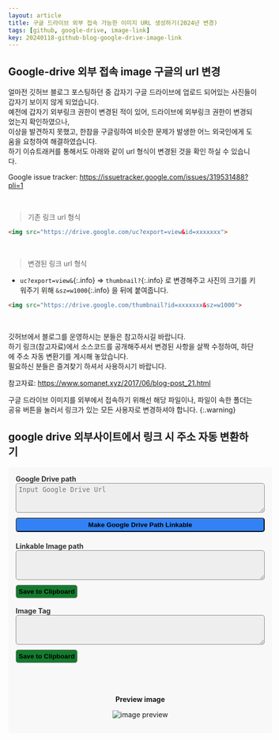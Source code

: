 ```yaml
---
layout: article
title: 구글 드라이브 외부 접속 가능한 이미지 URL 생성하기(2024년 변경)
tags: [github, google-drive, image-link]
key: 20240118-github-blog-google-drive-image-link
---
```


## Google-drive 외부 접속 image 구글의 url 변경

얼마전 깃허브 블로그 포스팅하던 중 갑자기 구글 드라이브에 업로드 되어있는 사진들이 갑자기 보이지 않게 되었습니다.  
예전에 갑자기 외부링크 권한이 변경된 적이 있어, 드라이브에 외부링크 권한이 변경되었는지 확인하였으나,  
이상을 발견하지 못했고, 한참을 구글링하여 비슷한 문제가 발생한 어느 외국인에게 도움을 요청하여 해결하였습니다.  
하기 이슈트래커를 통해서도 아래와 같이 url 형식이 변경된 것을 확인 하실 수 있습니다.  

Google issue tracker: <https://issuetracker.google.com/issues/319531488?pli=1>

&nbsp;
&nbsp;

> 기존 링크 url 형식

```html
<img src="https://drive.google.com/uc?export=view&id=xxxxxxx">
```

&nbsp;

> 변경된 링크 url 형식 

- `uc?export=view&`{:.info} => `thumbnail?`{:.info} 로 변경해주고 사진의 크기를 키워주기 위해 `&sz=w1000`{:.info} 을 뒤에 붙여줍니다.

```html
<img src="https://drive.google.com/thumbnail?id=xxxxxxx&sz=w1000">
```

&nbsp;

깃허브에서 블로그를 운영하시는 분들은 참고하시길 바랍니다.  
하기 링크(참고자료)에서 소스코드를 공개해주셔서 변경된 사항을 살짝 수정하여, 하단에 주소 자동 변환기를 게시해 놓았습니다.  
필요하신 분들은 즐겨찾기 하셔서 사용하시기 바랍니다.  

참고자료: <https://www.somanet.xyz/2017/06/blog-post_21.html>

구글 드라이브 이미지를 외부에서 접속하기 위해선 해당 파일이나, 파일이 속한 폴더는 공유 버튼을 눌러서 링크가 있는 모든 사용자로 변경하셔야 합니다.
{:.warning}

## google drive 외부사이트에서 링크 시 주소 자동 변환하기

  <style>
    #converter {
      padding: 20px 20px;
      border-radius: 5px;
      background-color: #f8f8f8;
      width: 100%;
      padding: 15px 15px;
    }

    #converter textarea {
      display: block;
      white-space: wrap;
      background-color: #eee;
      color: #000;
      border: 1px solid #888;
      border-radius: 5px;
      margin-bottom: 10px;
      padding: 5px 5px;
      width: 100%;
      height: 60px;
    }

    #converter input{

    }

    #converter label {
      font-weight: bold;
      color: #333;
    }

    #converter button {
      font-weight: bold;
    }

    #btn-convert {
      width: 100%;
      color: #fff
      border: 1px solid #888;
      border-radius: 5px;
      background-color: #3282F6;
      padding: 5px 5px;
    }

    #btn-convert:active {
      width: 100%;
      color: #fff
      border: 1px solid #fffd55;
      border-radius: 5px;
      background-color: #183f78;
      padding: 5px 5px;
    }

    #convert-result {
      margin-top: 20px;
    }

    #btn-save-result-cb, #btn-save-result-img-tag-cb {
      border: 1px solid #888;
      border-radius: 5px;
      background-color: #147A2E;
      padding: 5px 5px;
    }

    #btn-save-result-cb:active, #btn-save-result-img-tag-cb:active {
      border: 1px solid #fffd55;
      border-radius: 5px;
      background-color: #0c471b;
      padding: 5px 5px
  </style>

<body>
  <div id="converter">
    <label>Google Drive path</label>
    <textarea id="gd-url" placeholder="Input Google Drive Url"></textarea>
    <button id="btn-convert" class="btn btn-primary">Make Google Drive Path Linkable</button>
    <div id="convert-result">
      <label for="result">Linkable Image path</label>
      <textarea id="result" name="result" readonly></textarea>
      <button id="btn-save-result-cb" class="btn btn-success pull-right" data-clipboard-target="#result">
        <span class="glyphicon glyphicon-copy" aria-hidden="true"></span>
        Save to Clipboard
      </button>
      <br><br>
      <label for="result-img-tag">Image Tag</label>
      <textarea id="result-img-tag" name="result" readonly></textarea>
      <button id="btn-save-result-img-tag-cb" class="btn btn-success pull-right" data-clipboard-target="#result-img-tag">
        <span class="glyphicon glyphicon-copy" aria-hidden="true"></span>
        Save to Clipboard
      </button>
    </div>
    <br><br><br>
      <p align="center">
      <b>Preview image</b>
      </p>
    <p align="center">
      <img id="preview" alt="image preview" src='https://www.google.com/drive/static/images/drive/logo-drive.png' class="img-thumbnail" style="max-width: 100%"/><br>
    </p>

  </div>

  <script src="https://ajax.googleapis.com/ajax/libs/jquery/3.2.1/jquery.min.js"></script>
  <script src="https://cdnjs.cloudflare.com/ajax/libs/clipboard.js/1.7.1/clipboard.min.js"></script>
  <script>
    var gdUrl = $("#gd-url");
    $("#btn-convert").on("click", function(event) {

      if (!isValidUrl(gdUrl.val())) {
        alert("You have inputted invalid path.");
        gdUrl.val("");
        return;
      }

      var gdId = extractFileId(gdUrl.val());
      var prefix = "http://drive.google.com/thumbnail?id=";
      var size ="&sz=w1000";
      $("#result").val(prefix + gdId + size);
      $("#result-img-tag").val(
        "<img src='" +
        prefix + gdId + size +
        "' /><br>");
      $("#preview").attr("src", prefix + gdId + size);
    });

    var clipboard = new Clipboard('.btn');

    clipboard.on('success', function(e) {
      console.info('Action:', e.action);
      console.info('Text:', e.text);
      console.info('Trigger:', e.trigger);

      e.clearSelection();
    });

    clipboard.on('error', function(e) {
      console.error('Action:', e.action);
      console.error('Trigger:', e.trigger);
    });

    // validity check. ref: https://gist.github.com/jlong/2428561
    function isValidUrl(url) {
      // to be impl...
      var parser = document.createElement('a');
      parser.href = url;

      if(url === '' || parser.hostname !== "drive.google.com" || !parser.pathname.includes("/file/d/"))
        return false;

      return true;
    }

    function extractFileId(url) {
      if (!url) 
        url = window.location.href;

      var strip = url.replace(/https:\/\/drive.google.com\/file\/d\//gi, "")
      .replace(/\/view\?[a-zA-Z=\/]+/gi, "");
      
      return strip;
    }
  </script>
</body>